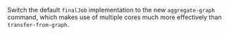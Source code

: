Switch the default `finalJob` implementation to the new `aggregate-graph` command, which makes use of multiple cores much more effectively than `transfer-from-graph`.

